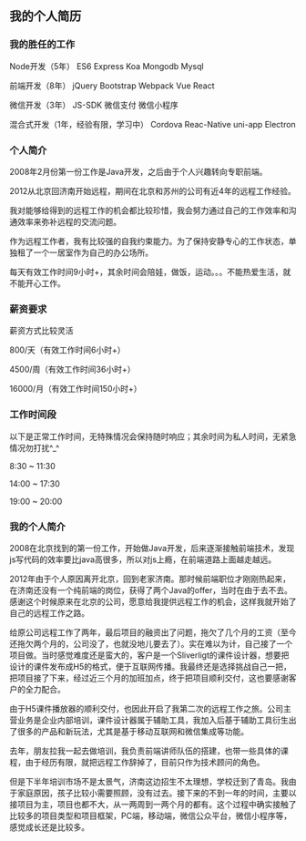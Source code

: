 ## 我的个人简历

### 我的胜任的工作
Node开发（5年） ES6 Express Koa Mongodb Mysql

前端开发（8年） jQuery Bootstrap Webpack Vue React

微信开发（3年） JS-SDK 微信支付 微信小程序

混合式开发（1年，经验有限，学习中） Cordova Reac-Native uni-app Electron

### 个人简介

2008年2月份第一份工作是Java开发，之后由于个人兴趣转向专职前端。

2012从北京回济南开始远程，期间在北京和苏州的公司有近4年的远程工作经验。

我对能够给得到的远程工作的机会都比较珍惜，我会努力通过自己的工作效率和沟通效率来弥补远程的交流问题。

作为远程工作者，我有比较强的自我约束能力。为了保持安静专心的工作状态，单独租了一个一居室作为自己的办公场所。

每天有效工作时间9小时+，其余时间会陪娃，做饭，运动。。。不能热爱生活，就不能开心工作。

### 薪资要求

薪资方式比较灵活

800/天（有效工作时间6小时+）

4500/周（有效工作时间36小时+）

16000/月（有效工作时间150小时+）

### 工作时间段

以下是正常工作时间，无特殊情况会保持随时响应；其余时间为私人时间，无紧急情况勿打扰^_^

8:30 ~ 11:30

14:00 ~ 17:30

19:00 ~ 20:00





### 我的个人简介

2008在北京找到的第一份工作，开始做Java开发，后来逐渐接触前端技术，发现js写代码的效率要比java高很多，所以对js上瘾，在前端道路上面越走越远。

2012年由于个人原因离开北京，回到老家济南。那时候前端职位才刚刚热起来，在济南还没有一个纯前端的岗位，获得了两个Java的offer，当时在由于去不去。感谢这个时候原来在北京的公司，愿意给我提供远程工作的机会，这样我就开始了自己的远程工作之路。

给原公司远程工作了两年，最后项目的融资出了问题，拖欠了几个月的工资（至今还拖欠两个月的，公司没了，也就没地儿要去了）。实在难以为计，自己接了一个项目做。当时感觉难度还是蛮大的，客户是一个Sliverligt的课件设计器，想要把设计的课件发布成H5的格式，便于互联网传播。我最终还是选择挑战自己一把，把项目接了下来，经过近三个月的加班加点，终于把项目顺利交付，这也要感谢客户的全力配合。

由于H5课件播放器的顺利交付，也因此开启了我第二次的远程工作之旅。公司主营业务是企业内部培训，课件设计器属于辅助工具，我加入后基于辅助工具衍生出了很多的产品和新玩法，尤其是基于移动互联网和微信集成等功能。

去年，朋友拉我一起去做培训，我负责前端讲师队伍的搭建，也带一些具体的课程，由于经历有限，就把远程工作辞掉了，目前只作为技术顾问的角色。

但是下半年培训市场不是太景气，济南这边招生不太理想，学校迁到了青岛。我由于家庭原因，孩子比较小需要照顾，没有过去。接下来的不到一年的时间，主要以接项目为主，项目也都不大，从一两周到一两个月的都有。这个过程中确实接触了比较多的项目类型和项目框架，PC端，移动端，微信公众平台，微信小程序等，感觉成长还是比较多。


